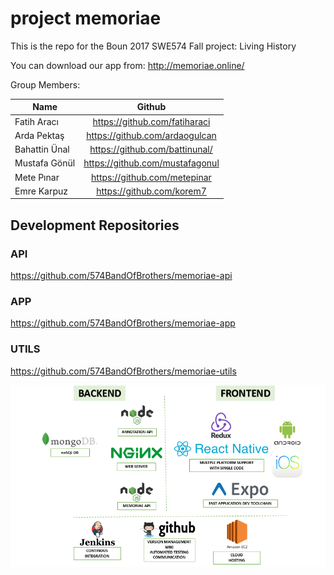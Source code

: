 # project memoriae
This is the repo for the Boun 2017 SWE574 Fall project: Living History

You can download our app from:
http://memoriae.online/

Group Members:

| Name          | Github        | 
| ------------- |:-------------:|
| Fatih Aracı   | https://github.com/fatiharaci  |
| Arda Pektaş   | https://github.com/ardaogulcan |
| Bahattin Ünal | https://github.com/battinunal/ |
| Mustafa Gönül | https://github.com/mustafagonul|
| Mete Pınar    | https://github.com/metepinar   |
| Emre Karpuz   | https://github.com/korem7      |


## Development Repositories

### API
https://github.com/574BandOfBrothers/memoriae-api


### APP 
https://github.com/574BandOfBrothers/memoriae-app

### UTILS 
https://github.com/574BandOfBrothers/memoriae-utils


![Architecture](https://github.com/574BandOfBrothers/memoriae-utils/blob/master/arch.png?raw=true)

